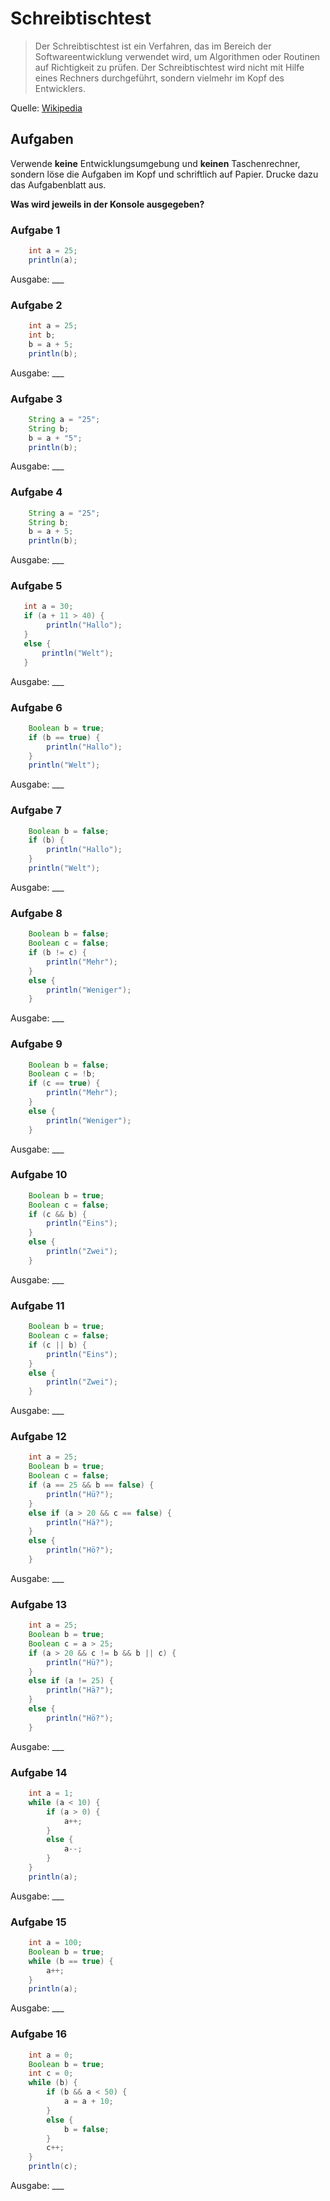 # Schreibtischtest

> Der Schreibtischtest ist ein Verfahren, das im Bereich der Softwareentwicklung verwendet wird, um Algorithmen oder Routinen auf Richtigkeit zu prüfen. Der Schreibtischtest wird nicht mit Hilfe eines Rechners durchgeführt, sondern vielmehr im Kopf des Entwicklers.

Quelle: [Wikipedia](https://de.wikipedia.org/wiki/Schreibtischtest)

## Aufgaben

Verwende __keine__ Entwicklungsumgebung und __keinen__ Taschenrechner, sondern löse die Aufgaben im Kopf und schriftlich auf Papier. Drucke dazu das Aufgabenblatt aus.

**Was wird jeweils in der Konsole ausgegeben?**

### Aufgabe 1

```java
    int a = 25;
    println(a);
```

Ausgabe: ___

### Aufgabe 2

```java
    int a = 25;
    int b;
    b = a + 5;
    println(b);
```

Ausgabe: ___

### Aufgabe 3

```java
    String a = "25";
    String b;
    b = a + "5";
    println(b);
```

Ausgabe: ___

### Aufgabe 4

```java
    String a = "25";
    String b;
    b = a + 5;
    println(b);
```

Ausgabe: ___

### Aufgabe 5

```java
   int a = 30;
   if (a + 11 > 40) {
        println("Hallo");
   }
   else {
       println("Welt");
   }
```

Ausgabe: ___

### Aufgabe 6

```java
    Boolean b = true;
    if (b == true) {
        println("Hallo");
    }
    println("Welt");
```

Ausgabe: ___

### Aufgabe 7

```java
    Boolean b = false;
    if (b) {
        println("Hallo");
    }
    println("Welt");
```

Ausgabe: ___

### Aufgabe 8

```java
    Boolean b = false;
    Boolean c = false;
    if (b != c) {
        println("Mehr");
    }
    else {
        println("Weniger");
    }
```

Ausgabe: ___

### Aufgabe 9

```java
    Boolean b = false;
    Boolean c = !b;
    if (c == true) {
        println("Mehr");
    }
    else {
        println("Weniger");
    }
```

Ausgabe: ___

### Aufgabe 10

```java
    Boolean b = true;
    Boolean c = false;
    if (c && b) {
        println("Eins");
    }
    else {
        println("Zwei");
    }
```

Ausgabe: ___

### Aufgabe 11

```java
    Boolean b = true;
    Boolean c = false;
    if (c || b) {
        println("Eins");
    }
    else {
        println("Zwei");
    }
```

Ausgabe: ___

### Aufgabe 12

```java
    int a = 25;
    Boolean b = true;
    Boolean c = false;
    if (a == 25 && b == false) {
        println("Hü?");
    }
    else if (a > 20 && c == false) {
        println("Hä?");
    }
    else {
        println("Hö?");
    }
```

Ausgabe: ___

### Aufgabe 13

```java
    int a = 25;
    Boolean b = true;
    Boolean c = a > 25;
    if (a > 20 && c != b && b || c) {
        println("Hü?");
    }
    else if (a != 25) {
        println("Hä?");
    }
    else {
        println("Hö?");
    }
```

Ausgabe: ___

### Aufgabe 14

```java
    int a = 1;
    while (a < 10) {
        if (a > 0) {
            a++;
        }
        else {
            a--;
        }
    }
    println(a);
```

Ausgabe: ___

### Aufgabe 15

```java
    int a = 100;
    Boolean b = true;
    while (b == true) {
        a++;
    }
    println(a);
```

Ausgabe: ___

### Aufgabe 16

```java
    int a = 0;
    Boolean b = true;
    int c = 0;
    while (b) {
        if (b && a < 50) {
            a = a + 10;
        }
        else {
            b = false;
        }
        c++;
    }
    println(c);
```

Ausgabe: ___
